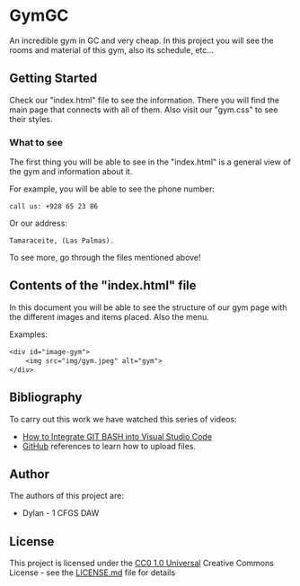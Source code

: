 # GymGC

An incredible gym in GC and very cheap. In this project you will see the rooms and material of this gym, also its schedule, etc...
## Getting Started

Check our "index.html" file to see the information. There you will find the main page that connects with all of them. Also visit our "gym.css" to see their styles.

### What to see

The first thing you will be able to see in the "index.html" is a general view of the gym and information about it.

For example, you will be able to see the phone number:

    call us: +928 65 23 86

Or our address: 

    Tamaraceite, (Las Palmas).

To see more, go through the files mentioned above!

## Contents of the "index.html" file

In this document you will be able to see the structure of our gym page with the different images and items placed. Also the menu.

Examples:

    <div id="image-gym">
        <img src="img/gym.jpeg" alt="gym">
    </div>
## Bibliography
To carry out this work we have watched this series of videos:

- [How to Integrate GIT BASH into Visual Studio Code](https://youtu.be/EVh36sDppcs?si=pM5ONhjMAK5o0oav)
- [GitHub](https://github.com)  references to learn how to upload files.

## Author

The authors of this project are:
- Dylan  - 1 CFGS DAW

## License

This project is licensed under the [CC0 1.0 Universal](LICENSE.md)
Creative Commons License - see the [LICENSE.md](LICENSE.md) file for
details